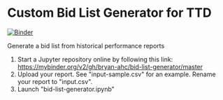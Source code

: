 # Custom Bid List Generator for TTD
[![Binder](https://mybinder.org/badge_logo.svg)](https://mybinder.org/v2/gh/bryan-ahc/bid-list-generator/master)

Generate a bid list from historical performance reports
1. Start a Jupyter repository online by following this link: https://mybinder.org/v2/gh/bryan-ahc/bid-list-generator/master
2. Upload your report. See "input-sample.csv" for an example. Rename your report to "input.csv".
3. Launch "bid-list-generator.ipynb"
